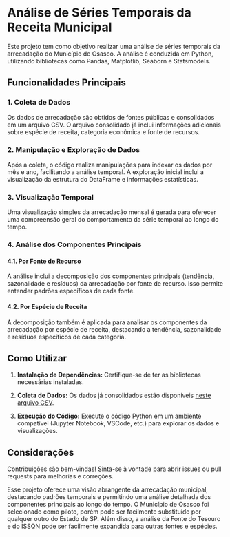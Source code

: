 # Análise de Séries Temporais da Receita Municipal

Este projeto tem como objetivo realizar uma análise de séries temporais da arrecadação do Município de Osasco. A análise é conduzida em Python, utilizando bibliotecas como Pandas, Matplotlib, Seaborn e Statsmodels.

## Funcionalidades Principais

### 1. Coleta de Dados

Os dados de arrecadação são obtidos de fontes públicas e consolidados em um arquivo CSV. O arquivo consolidado já inclui informações adicionais sobre espécie de receita, categoria econômica e fonte de recursos.

### 2. Manipulação e Exploração de Dados

Após a coleta, o código realiza manipulações para indexar os dados por mês e ano, facilitando a análise temporal. A exploração inicial inclui a visualização da estrutura do DataFrame e informações estatísticas.

### 3. Visualização Temporal

Uma visualização simples da arrecadação mensal é gerada para oferecer uma compreensão geral do comportamento da série temporal ao longo do tempo.

### 4. Análise dos Componentes Principais

#### 4.1. Por Fonte de Recurso

A análise inclui a decomposição dos componentes principais (tendência, sazonalidade e resíduos) da arrecadação por fonte de recurso. Isso permite entender padrões específicos de cada fonte.

#### 4.2. Por Espécie de Receita

A decomposição também é aplicada para analisar os componentes da arrecadação por espécie de receita, destacando a tendência, sazonalidade e resíduos específicos de cada categoria.

## Como Utilizar

1. **Instalação de Dependências:**
    Certifique-se de ter as bibliotecas necessárias instaladas.
   
3. **Coleta de Dados:**
    Os dados já consolidados estão disponíveis [neste arquivo CSV](https://raw.githubusercontent.com/moraesjoyces/Series-Temporais-Receitas/main/Series-Receita.csv).

4. **Execução do Código:**
    Execute o código Python em um ambiente compatível (Jupyter Notebook, VSCode, etc.) para explorar os dados e visualizações.

## Considerações

Contribuições são bem-vindas! Sinta-se à vontade para abrir issues ou pull requests para melhorias e correções.

Esse projeto oferece uma visão abrangente da arrecadação municipal, destacando padrões temporais e permitindo uma análise detalhada dos componentes principais ao longo do tempo. O Município de Osasco foi selecionado como piloto, porém pode ser facilmente substituído por qualquer outro do Estado de SP. Além disso, a análise da Fonte do Tesouro e do ISSQN pode ser facilmente expandida para outras fontes e espécies.
